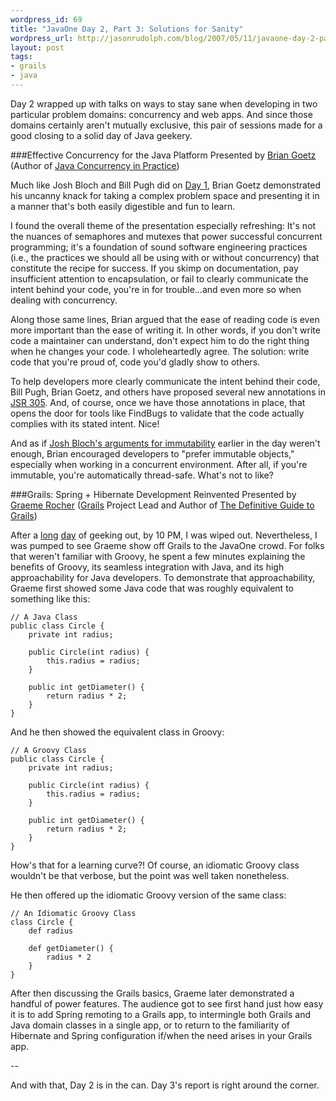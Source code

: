 ```yaml
--- 
wordpress_id: 69
title: "JavaOne Day 2, Part 3: Solutions for Sanity"
wordpress_url: http://jasonrudolph.com/blog/2007/05/11/javaone-day-2-part-3-solutions-for-sanity/
layout: post
tags:
- grails
- java	
---
```

Day 2 wrapped up with talks on ways to stay sane when developing in two particular problem domains: concurrency and web apps.  And since those domains certainly aren't mutually exclusive, this pair of sessions made for a good closing to a solid day of Java geekery.

###Effective Concurrency for the Java Platform 
Presented by [Brian Goetz](http://www.briangoetz.com/) (Author of [Java Concurrency in Practice](http://www.amazon.com/gp/product/0321349601))

Much like Josh Bloch and Bill Pugh did on [Day 1](http://jasonrudolph.com/blog/2007/05/09/javaone-day-1-javautilrandom-observations/), Brian Goetz demonstrated his uncanny knack for taking a complex problem space and presenting it in a manner that's both easily digestible and fun to learn.


<!--more-->

I found the overall theme of the presentation especially refreshing:  It's not the nuances of semaphores and mutexes that power successful concurrent programming; it's a foundation of sound software engineering practices (i.e., the practices we should all be using with or without concurrency) that constitute the recipe for success.  If you skimp on documentation, pay insufficient attention to encapsulation, or fail to clearly communicate the intent behind your code, you're in for trouble...and even more so when dealing with concurrency.  

Along those same lines, Brian argued that the ease of reading code is even more important than the ease of writing it.  In other words, if you don't write code a maintainer can understand, don't expect him to do the right thing when he changes your code.  I wholeheartedly agree.  The solution: write code that you're proud of, code you'd gladly show to others.  
                                       
To help developers more clearly communicate the intent behind their code, Bill Pugh, Brian Goetz, and others have proposed several new annotations in [JSR 305](http://jcp.org/en/jsr/detail?id=305).  And, of course, once we have those annotations in place, that opens the door for tools like FindBugs to validate that the code actually complies with its stated intent.  Nice!

And as if [Josh Bloch's arguments for immutability](http://jasonrudolph.com/blog/2007/05/10/javaone-day-2-part-1-breakfast-of-champions/) earlier in the day weren't enough, Brian encouraged developers to "prefer immutable objects," especially when working in a concurrent environment.  After all, if you're immutable, you're automatically thread-safe.  What's not to like?

###Grails: Spring + Hibernate Development Reinvented 
Presented by [Graeme Rocher](http://graemerocher.blogspot.com/) ([Grails](http://grails.org) Project Lead and Author of [The Definitive Guide to Grails](http://www.apress.com/book/bookDisplay.html?bID=10205))

After a [long](http://jasonrudolph.com/blog/2007/05/10/javaone-day-2-part-1-breakfast-of-champions/) [day](http://jasonrudolph.com/blog/2007/05/10/javaone-day-2-part-2-an-afternoon-of-rich-uis/) of geeking out, by 10 PM, I was wiped out.  Nevertheless, I was pumped to see Graeme show off Grails to the JavaOne crowd.  For folks that weren't familiar with Groovy, he spent a few minutes explaining the benefits of Groovy, its seamless integration with Java, and its high approachability for Java developers.  To demonstrate that approachability, Graeme first showed some Java code that was roughly equivalent to something like this:

    // A Java Class
    public class Circle {
        private int radius;
    
        public Circle(int radius) {
            this.radius = radius;
        }
    
        public int getDiameter() {
            return radius * 2;
        } 
    }

And he then showed the equivalent class in Groovy:

    // A Groovy Class
    public class Circle {
        private int radius;
        
        public Circle(int radius) {
            this.radius = radius;
        }
        
        public int getDiameter() {
            return radius * 2;
        } 
    }

How's that for a learning curve?!  Of course, an idiomatic Groovy class wouldn't be that verbose, but the point was well taken nonetheless.  

He then offered up the idiomatic Groovy version of the same class:

    // An Idiomatic Groovy Class
    class Circle {
        def radius
    
        def getDiameter() {
            radius * 2
        } 
    }

After then discussing the Grails basics, Graeme later demonstrated a handful of power features.  The audience got to see first hand just how easy it is to add Spring remoting to a Grails app, to intermingle both Grails and Java domain classes in a single app, or to return to the familiarity of Hibernate and Spring configuration if/when the need arises in your Grails app.

--

And with that, Day 2 is in the can.  Day 3's report is right around the corner.
